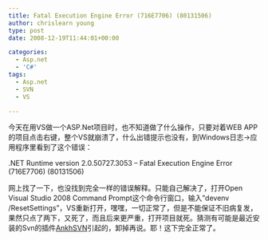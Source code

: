 ```yaml
---
title: Fatal Execution Engine Error (716E7706) (80131506)
author: chrislearn young
type: post
date: 2008-12-19T11:44:01+00:00

categories:
  - Asp.net
  - 'C#'
tags:
  - Asp.net
  - SVN
  - VS

---
```

今天在用VS做一个ASP.Net项目时，也不知道做了什么操作，只要对着WEB APP的项目点击右键，整个VS就崩溃了，什么出错提示也没有，到Windows日志->应用程序里看到了这个错误：

.NET Runtime version 2.0.50727.3053 &#8211; Fatal Execution Engine Error (716E7706) (80131506)

网上找了一下，也没找到完全一样的错误解释。只能自己解决了，打开Open Visual Studio 2008 Command Prompt这个命令行窗口，输入&#8221;devenv /ResetSettings&#8221;，VS重新打开，嘿嘿，一切正常了，但是不能保证不旧病复发，果然只点了两下，又死了，而且后来更严重，打开项目就死。猜测有可能是最近安装的Svn的插件[AnkhSVN][1]引起的，卸掉再说。耶！这下完全正常了。

 [1]: http://ankhsvn.open.collab.net/